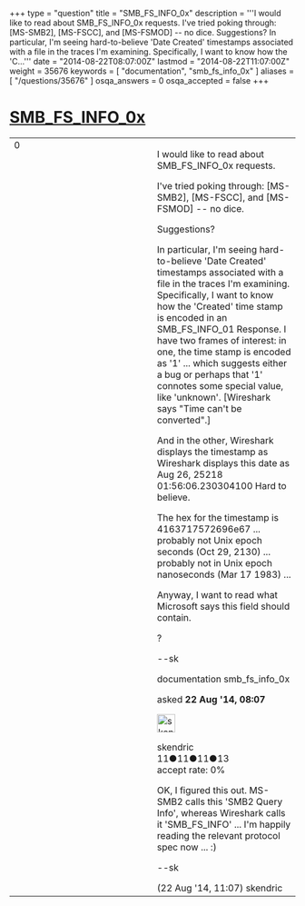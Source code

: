 +++
type = "question"
title = "SMB_FS_INFO_0x"
description = '''I would like to read about SMB_FS_INFO_0x requests. I&#x27;ve tried poking through: [MS-SMB2], [MS-FSCC], and [MS-FSMOD] -- no dice. Suggestions? In particular, I&#x27;m seeing hard-to-believe &#x27;Date Created&#x27; timestamps associated with a file in the traces I&#x27;m examining. Specifically, I want to know how the &#x27;C...'''
date = "2014-08-22T08:07:00Z"
lastmod = "2014-08-22T11:07:00Z"
weight = 35676
keywords = [ "documentation", "smb_fs_info_0x" ]
aliases = [ "/questions/35676" ]
osqa_answers = 0
osqa_accepted = false
+++

<div class="headNormal">

# [SMB\_FS\_INFO\_0x](/questions/35676/smb_fs_info_0x)

</div>

<div id="main-body">

<div id="askform">

<table id="question-table" style="width:100%;"><colgroup><col style="width: 50%" /><col style="width: 50%" /></colgroup><tbody><tr class="odd"><td style="width: 30px; vertical-align: top"><div class="vote-buttons"><span id="post-35676-upvote" class="ajax-command post-vote up" rel="nofollow" title="I like this post (click again to cancel)"> </span><div id="post-35676-score" class="post-score" title="current number of votes">0</div><span id="post-35676-downvote" class="ajax-command post-vote down" rel="nofollow" title="I dont like this post (click again to cancel)"> </span> <span id="favorite-mark" class="ajax-command favorite-mark" rel="nofollow" title="mark/unmark this question as favorite (click again to cancel)"> </span><div id="favorite-count" class="favorite-count"></div></div></td><td><div id="item-right"><div class="question-body"><p>I would like to read about SMB_FS_INFO_0x requests.</p><p>I've tried poking through: [MS-SMB2], [MS-FSCC], and [MS-FSMOD] -- no dice.</p><p>Suggestions?</p><p>In particular, I'm seeing hard-to-believe 'Date Created' timestamps associated with a file in the traces I'm examining. Specifically, I want to know how the 'Created' time stamp is encoded in an SMB_FS_INFO_01 Response. I have two frames of interest: in one, the time stamp is encoded as '1' ... which suggests either a bug or perhaps that '1' connotes some special value, like 'unknown'. [Wireshark says "Time can't be converted".]</p><p>And in the other, Wireshark displays the timestamp as Wireshark displays this date as Aug 26, 25218 01:56:06.230304100 Hard to believe.</p><p>The hex for the timestamp is 4163717572696e67 ... probably not Unix epoch seconds (Oct 29, 2130) ... probably not in Unix epoch nanoseconds (Mar 17 1983) ...</p><p>Anyway, I want to read what Microsoft says this field should contain.</p><p>?</p><p>--sk</p></div><div id="question-tags" class="tags-container tags"><span class="post-tag tag-link-documentation" rel="tag" title="see questions tagged &#39;documentation&#39;">documentation</span> <span class="post-tag tag-link-smb_fs_info_0x" rel="tag" title="see questions tagged &#39;smb_fs_info_0x&#39;">smb_fs_info_0x</span></div><div id="question-controls" class="post-controls"></div><div class="post-update-info-container"><div class="post-update-info post-update-info-user"><p>asked <strong>22 Aug '14, 08:07</strong></p><img src="https://secure.gravatar.com/avatar/18ae5b8bfddad49931ec557b9342075a?s=32&amp;d=identicon&amp;r=g" class="gravatar" width="32" height="32" alt="skendric&#39;s gravatar image" /><p><span>skendric</span><br />
<span class="score" title="11 reputation points">11</span><span title="11 badges"><span class="badge1">●</span><span class="badgecount">11</span></span><span title="11 badges"><span class="silver">●</span><span class="badgecount">11</span></span><span title="13 badges"><span class="bronze">●</span><span class="badgecount">13</span></span><br />
<span class="accept_rate" title="Rate of the user&#39;s accepted answers">accept rate:</span> <span title="skendric has no accepted answers">0%</span></p></div></div><div id="comments-container-35676" class="comments-container"><span id="35679"></span><div id="comment-35679" class="comment"><div id="post-35679-score" class="comment-score"></div><div class="comment-text"><p>OK, I figured this out. MS-SMB2 calls this 'SMB2 Query Info', whereas Wireshark calls it 'SMB_FS_INFO' ... I'm happily reading the relevant protocol spec now ... :)</p><p>--sk</p></div><div id="comment-35679-info" class="comment-info"><span class="comment-age">(22 Aug '14, 11:07)</span> <span class="comment-user userinfo">skendric</span></div></div></div><div id="comment-tools-35676" class="comment-tools"></div><div class="clear"></div><div id="comment-35676-form-container" class="comment-form-container"></div><div class="clear"></div></div></td></tr></tbody></table>

</div>

</div>

